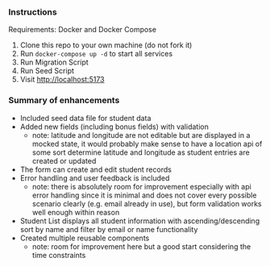 ### Instructions

Requirements: Docker and Docker Compose

1. Clone this repo to your own machine (do not fork it)
2. Run `docker-compose up -d` to start all services
3. Run Migration Script
4. Run Seed Script
5. Visit [http://localhost:5173](http://localhost:5173)

### Summary of enhancements

- Included seed data file for student data
- Added new fields (including bonus fields) with validation
  - note: latitude and longitude are not editable but are displayed in a mocked state, it would probably make sense to have a location api of some sort determine latitude and longitude as student entries are created or updated
- The form can create and edit student records
- Error handling and user feedback is included
  - note: there is absolutely room for improvement especially with api error handling since it is minimal and does not cover every possible scenario clearly (e.g. email already in use), but form validation works well enough within reason
- Student List displays all student information with ascending/descending sort by name and filter by email or name functionality
- Created multiple reusable components
  - note: room for improvement here but a good start considering the time constraints
